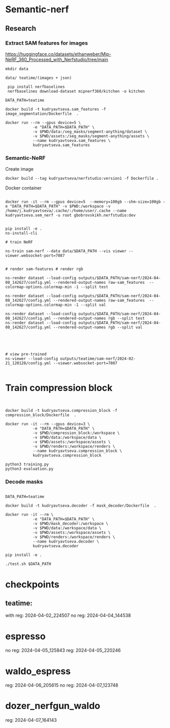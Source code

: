 # Semantic-nerf

## Research

### Extract SAM features for images

https://huggingface.co/datasets/ethanweber/Mip-NeRF_360_Processed_with_Nerfstudio/tree/main

```
mkdir data

data/ teatime/(images + json)

 pip install nerfbaselines
 nerfbaselines download-dataset mipnerf360/kitchen -o kitchen
```

```
DATA_PATH=teatime

docker build -t kudryavtseva.sam_features -f image_segmentation/Dockerfile  .

docker run --rm --gpus device=5 \
            -e "DATA_PATH=$DATA_PATH" \
            -v $PWD/data:/seg_masks/segment-anything/dataset \
            -v $PWD/assets:/seg_masks/segment-anything/assets \
            --name kudryavtseva.sam_features \
            kudryavtseva.sam_features

```
### Semantic-NeRF
Create image

```
docker build --tag kudryavtseva/nerfstudio:version1 -f Dockerfile .
```

Docker container 

```

docker run -it --rm --gpus device=5  --memory=100gb --shm-size=100gb -e "DATA_PATH=$DATA_PATH" -v $PWD:/workspace -v /home/j.kudryavtseva/.cache/:/home/user/.cache --name kudryavtseva.sem_nerf -u root gbobrovskikh.nerfstudio:dev   


pip install -e . 
ns-install-cli

# train NeRF

ns-train sam-nerf --data data/$DATA_PATH --vis viewer --viewer.websocket-port=7087


# render sam-features # render rgb

ns-render dataset --load-config outputs/$DATA_PATH/sam-nerf/2024-04-08_142627/config.yml --rendered-output-names raw-sam_features  --colormap-options.colormap-min -1 --split test

ns-render dataset --load-config outputs/$DATA_PATH/sam-nerf/2024-04-08_142627/config.yml --rendered-output-names raw-sam_features  --colormap-options.colormap-min -1 --split val

ns-render dataset --load-config outputs/$DATA_PATH/sam-nerf/2024-04-08_142627/config.yml --rendered-output-names rgb --split test
ns-render dataset --load-config outputs/$DATA_PATH/sam-nerf/2024-04-08_142627/config.yml --rendered-output-names rgb --split val





# view pre-trained
ns-viewer --load-config outputs/teatime/sam-nerf/2024-02-21_120120/config.yml --viewer.websocket-port=7087


```


# Train compression block
```


docker build -t kudryavtseva.compression_block -f compression_block/Dockerfile  .

docker run -it --rm --gpus device=3 \
            -e "DATA_PATH=$DATA_PATH" \
            -v $PWD/compression_block:/workspace \
            -v $PWD/data:/workspace/data \
            -v $PWD/assets:/workspace/assets \
            -v $PWD/renders:/workspace/renders \
            --name kudryavtseva.compression_block \
            kudryavtseva.compression_block

python3 training.py
python3 evaluation.py
```


### Decode masks

```

DATA_PATH=teatime

docker build -t kudryavtseva.decoder -f mask_decoder/Dockerfile  .

docker run -it --rm \
            -e "DATA_PATH=$DATA_PATH" \
            -v $PWD/mask_decoder:/workspace \
            -v $PWD/data:/workspace/data \
            -v $PWD/assets:/workspace/assets \
            -v $PWD/renders:/workspace/renders \
            --name kudryavtseva.decoder \
            kudryavtseva.decoder

pip install -e .

./test.sh $DATA_PATH
```


# checkpoints

## teatime:

with reg: 2024-04-02_224507
no reg: 2024-04-04_144538

# espresso 

no reg: 2024-04-05_125843
reg: 2024-04-05_220246

# waldo_espress
reg: 2024-04-06_205615
no reg: 2024-04-07_123748

# dozer_nerfgun_waldo

reg: 2024-04-07_164143